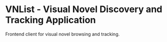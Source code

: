 # VNList - Visual Novel Discovery and Tracking Application

Frontend client for visual novel browsing and tracking.


